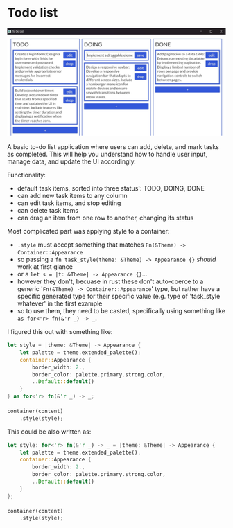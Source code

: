 # Todo list

![](./todolist.jpg)

A basic to-do list application where users can add, delete, and mark tasks as completed. This will help you understand how to handle user input, manage data, and update the UI accordingly.

Functionality:

- default task items, sorted into three status': TODO, DOING, DONE
- can add new task items to any column
- can edit task items, and stop editing
- can delete task items
- can drag an item from one row to another, changing its status

Most complicated part was applying style to a container:

- `.style` must accept something that matches `Fn(&Theme) -> Container::Appearance`
- so passing a `fn task_style(theme: &Theme) -> Appearance {}` *should* work at first glance
- or a `let s = |t: &Theme| -> Appearance {}`...
- however they don't, becuase in rust these don't auto-coerce to a generic '`Fn(&Theme) -> Container::Appearance`' type, but rather have a specific generated type for their specific value (e.g. type of 'task_style whatever' in the first example
- so to use them, they need to be casted, specifically using something like `as for<'r> fn(&'r _) -> _`.

I figured this out with something like:

```rust
let style = |theme: &Theme| -> Appearance {
    let palette = theme.extended_palette();
    container::Appearance {
        border_width: 2.,
        border_color: palette.primary.strong.color,
        ..Default::default()
    }
} as for<'r> fn(&'r _) -> _;

container(content)
    .style(style);
```

This could be also written as:

```rust
let style: for<'r> fn(&'r _) -> _ = |theme: &Theme| -> Appearance {
    let palette = theme.extended_palette();
    container::Appearance {
        border_width: 2.,
        border_color: palette.primary.strong.color,
        ..Default::default()
    }
};

container(content)
    .style(style);
```
